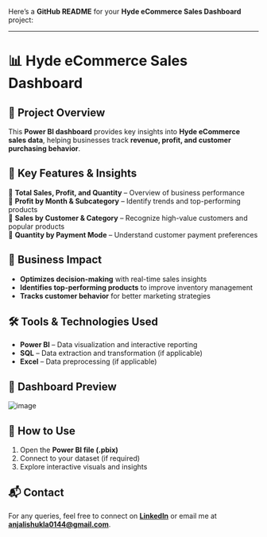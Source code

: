 Here’s a **GitHub README** for your **Hyde eCommerce Sales Dashboard** project:  

---

# 📊 Hyde eCommerce Sales Dashboard  

## 📝 Project Overview  
This **Power BI dashboard** provides key insights into **Hyde eCommerce sales data**, helping businesses track **revenue, profit, and customer purchasing behavior**.  

## 📌 Key Features & Insights  
🔹 **Total Sales, Profit, and Quantity** – Overview of business performance  
🔹 **Profit by Month & Subcategory** – Identify trends and top-performing products  
🔹 **Sales by Customer & Category** – Recognize high-value customers and popular products  
🔹 **Quantity by Payment Mode** – Understand customer payment preferences  

## 🚀 Business Impact  
- **Optimizes decision-making** with real-time sales insights  
- **Identifies top-performing products** to improve inventory management  
- **Tracks customer behavior** for better marketing strategies  

## 🛠️ Tools & Technologies Used  
- **Power BI** – Data visualization and interactive reporting  
- **SQL** – Data extraction and transformation (if applicable)  
- **Excel** – Data preprocessing (if applicable)  

## 📸 Dashboard Preview  
![image](https://github.com/user-attachments/assets/322ab78a-e420-415b-8003-e6d2b1313960)
  

## 🔗 How to Use  
1. Open the **Power BI file (.pbix)**  
2. Connect to your dataset (if required)  
3. Explore interactive visuals and insights  

## 📬 Contact  
For any queries, feel free to connect on **[LinkedIn](https://www.linkedin.com/in/itsanjalishukla/)** or email me at **anjalishukla0144@gmail.com**.  
